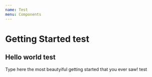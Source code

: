 ```yaml
---
name: Test
menu: Components
---
```


# Getting Started test

## Hello world test

Type here the most beautyiful getting started that you ever saw! test
